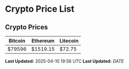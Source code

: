# Crypto Price List

## Crypto Prices
| Bitcoin | Ethereum | Litecoin |
| ------- | -------- | -------- |
| $79596 | $1519.15 | $72.75 |
**Last Updated:** 2025-04-10 19:56 UTC
**Last Updated:** $DATE$
